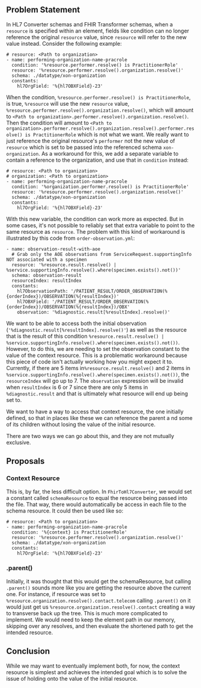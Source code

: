 ## Problem Statement
In HL7 Converter schemas and FHIR Transformer schemas, when a `resource` is specified within an element, fields like condition can no longer reference the original `resource` value, since `resource` will refer to the new value instead. Consider the following example:
```
# resource: <Path to organization>
- name: performing-organization-name-pracrole
  condition: '%resource.performer.resolve() is PractitionerRole'
  resource: '%resource.performer.resolve().organization.resolve()'
  schema: ./datatype/xon-organization
  constants:
    hl7OrgField: '%{hl7OBXField}-23'
```

When the condition, `%resource.performer.resolve() is PractitionerRole`, is true, `%resource` will use the new `resource` value, `%resource.performer.resolve().organization.resolve()`, which will amount to `<Path to organization>.performer.resolve().organization.resolve()`. Then the condition will amount to `<Path to organization>.performer.resolve().organization.resolve().performer.resolve() is PractitionerRole` which is not what we want. We really want to just reference the original resource's `performer` not the new value of `resource` which is set to be passed into the referenced schema `xon-organization`. As a workaround for this, we add a separate variable to contain a reference to the organization, and use that in `condition` instead:
```
# resource: <Path to organization>
# organization: <Path to organization>
- name: performing-organization-name-pracrole
  condition: '%organization.performer.resolve() is PractitionerRole'
  resource: '%resource.performer.resolve().organization.resolve()'
  schema: ./datatype/xon-organization
  constants:
    hl7OrgField: '%{hl7OBXField}-23'
```

With this new variable, the condition can work more as expected. But in some cases, it's not possible to reliably set that extra variable to point to the same resource as `resource`. The problem with this kind of workaround is illustrated by this code from `order-observation.yml`:
```
- name: observation-result-with-aoe
  # Grab only the AOE observations from ServiceRequest.supportingInfo NOT associated with a specimen
  resource: '%resource.result.resolve() | %service.supportingInfo.resolve().where(specimen.exists().not())'
  schema: observation-result
  resourceIndex: resultIndex
  constants:
    hl7ObservationPath: '/PATIENT_RESULT/ORDER_OBSERVATION(%{orderIndex})/OBSERVATION(%{resultIndex})'
    hl7OBXField: '/PATIENT_RESULT/ORDER_OBSERVATION(%{orderIndex})/OBSERVATION(%{resultIndex})/OBX'
    observation: '%diagnostic.result[%resultIndex].resolve()'
```
We want to be able to access both the initial observation (`'%diagnostic.result[%resultIndex].resolve()'`) as well as 
the resource that is the result of this condition 
`%resource.result.resolve() | %service.supportingInfo.resolve().where(specimen.exists().not())`. 
However, to do this, we are needing to set the observation constant to the value of the 
context resource. This is a problematic workaround because this piece of code isn't actually working how you might 
expect it to. Currently, if there are 5 items in`%resource.result.resolve()` and 2 items in 
`%service.supportingInfo.resolve().where(specimen.exists().not())`, the 
`resourceIndex` will go up to 7. The `observation` expression will be invalid when `resultIndex` is 6 or 7 since
there are only 5 items in `%diagnostic.result` and that is ultimately what resource will end up being set to.

We want to have a way to access that context resource, the one initially defined, so that in places like these we can
reference the parent a
nd some of its children without losing the value of the initial resource.

There are two ways we can go about this, and they are not mutually exclusive. 

## Proposals
### Context Resource
This is, by far, the less difficult option. In `FhirToHl7Converter`, we would set a constant called `schemaResource` to 
equal the resource being passed into the file. That way, there would automatically be access in each file to the schema 
resource. It could then be used like so:
```
# resource: <Path to organization>
- name: performing-organization-name-pracrole
  condition: '%{context} is PractitionerRole'
  resource: '%resource.performer.resolve().organization.resolve()'
  schema: ./datatype/xon-organization
  constants:
    hl7OrgField: '%{hl7OBXField}-23'
```

### .parent()
Initially, it was thought that this would get the schemaResource, but calling `.parent()` sounds more like you are 
getting the resource above the current one. For instance, if resource was set to 
`%resource.organization.resolve().contact.telecom` calling `.parent()` on it would just get us 
`%resource.organization.resolve().contact` creating a way to transverse back up the tree. This is much more complicated
to implement. We would need to keep the element path in our memory, skipping over any resolves, and then evaluate the 
shortened path to get the intended resource.

## Conclusion
While we may want to eventually implement both, for now, the context resource is simplest and achieves the intended goal 
which is to solve the issue of holding onto the value of the initial resource. 